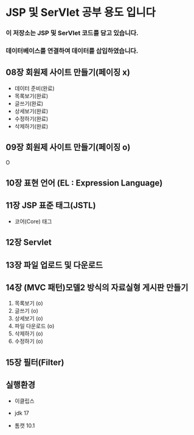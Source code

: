 # JSP 및 SerVlet 공부 용도 입니다

### 이 저장소는 JSP 및 SerVlet 코드를 담고 있습니다.

### 데이터베이스를 연결하여 데이터를 삽입하였습니다.

## 08장 회원제 사이트 만들기(페이징 x)

- 데이터 준비(완료)
- 목록보기(완료)
- 글쓰기(완료)
- 상세보기(완료)
- 수정하기(완료)
- 삭제하기(완료)


## 09장 회원제 사이트 만들기(페이징 o)
O

## 10장 표현 언어 (EL : Expression Language)

## 11장 JSP 표준 태그(JSTL) 

- 코어(Core) 태그

## 12장 Servlet

## 13장 파일 업로드 및 다운로드

## 14장 (MVC 패턴)모델2 방식의 자료실형 게시판 만들기

1. 목록보기  (o)
2. 글쓰기  (o)	
3. 상세보기 (o)
4. 파일 다운로드 (o)
5. 삭제하기  (o)
6. 수정하기  (o)

## 15장 필터(Filter)

## 실행환경

- 이클립스

- jdk 17

- 톰캣 10.1